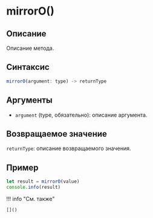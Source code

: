 # mirrorO()

## Описание
Описание метода.

## Синтаксис
```javascript
mirrorO(argument: type) -> returnType
```

## Аргументы
- `argument` (type, обязательно): описание аргумента.

## Возвращаемое значение
`returnType`: описание возвращаемого значения.

## Пример
```javascript linenums="1"
let result = mirrorO(value)
console.info(result)
```

!!! info "См. также"

    []()

